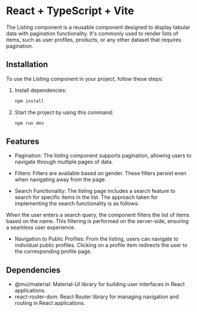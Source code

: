 # React + TypeScript + Vite

The Listing component is a reusable component designed to display tabular data with pagination functionality. It's commonly used to render lists of items, such as user profiles, products, or any other dataset that requires pagination.

## Installation

To use the Listing component in your project, follow these steps:

1. Install dependencies:
   ```bash
   npm install

2. Start the project by using this command:
   ```bash
   npm run dev

## Features
- Pagination: The listing component supports pagination, allowing users to navigate through multiple pages of data.

- Filters: Filters are available based on gender. These filters persist even when navigating away from the page.

- Search Functionality: The listing page includes a search feature to search for specific items in the list. The approach taken for implementing the search functionality is as follows:

When the user enters a search query, the component filters the list of items based on the name.
This filtering is performed on the server-side, ensuring a seamless user experience.

- Navigation to Public Profiles: From the listing, users can navigate to individual public profiles. Clicking on a profile item redirects the user to the corresponding profile page.

## Dependencies
- @mui/material: Material-UI library for building user interfaces in React applications.
- react-router-dom: React Router library for managing navigation and routing in React applications.

